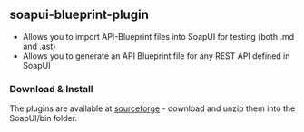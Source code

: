 ## soapui-blueprint-plugin

- Allows you to import API-Blueprint files into SoapUI for testing (both .md and .ast)
- Allows you to generate an API Blueprint file for any REST API defined in SoapUI

### Download & Install

The plugins are available at [sourceforge](https://sourceforge.net/projects/soapui-plugins/files/) -
download and unzip them into the SoapUI/bin folder.